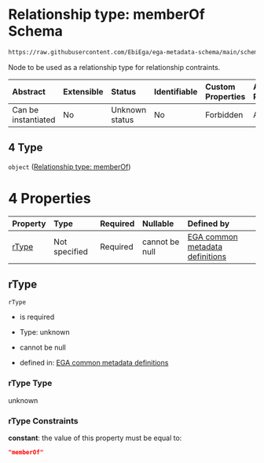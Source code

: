# Relationship type: memberOf Schema

```txt
https://raw.githubusercontent.com/EbiEga/ega-metadata-schema/main/schemas/EGA.protocol.json#/properties/protocolRelationships/items/allOf/1/anyOf/2/allOf/0/anyOf/4
```

Node to be used as a relationship type for relationship contraints.

| Abstract            | Extensible | Status         | Identifiable | Custom Properties | Additional Properties | Access Restrictions | Defined In                                                                       |
| :------------------ | :--------- | :------------- | :----------- | :---------------- | :-------------------- | :------------------ | :------------------------------------------------------------------------------- |
| Can be instantiated | No         | Unknown status | No           | Forbidden         | Allowed               | none                | [EGA.protocol.json\*](../../../schemas/EGA.protocol.json "open original schema") |

## 4 Type

`object` ([Relationship type: memberOf](ega-4-defs-relationship-type-memberof.md))

# 4 Properties

| Property        | Type          | Required | Nullable       | Defined by                                                                                                                                                                                                                                 |
| :-------------- | :------------ | :------- | :------------- | :----------------------------------------------------------------------------------------------------------------------------------------------------------------------------------------------------------------------------------------- |
| [rType](#rtype) | Not specified | Required | cannot be null | [EGA common metadata definitions](ega-4-defs-relationship-type-memberof-properties-rtype.md "https://raw.githubusercontent.com/EbiEga/ega-metadata-schema/main/schemas/EGA.common-definitions.json#/$defs/rTypeMemberOf/properties/rType") |

## rType



`rType`

*   is required

*   Type: unknown

*   cannot be null

*   defined in: [EGA common metadata definitions](ega-4-defs-relationship-type-memberof-properties-rtype.md "https://raw.githubusercontent.com/EbiEga/ega-metadata-schema/main/schemas/EGA.common-definitions.json#/$defs/rTypeMemberOf/properties/rType")

### rType Type

unknown

### rType Constraints

**constant**: the value of this property must be equal to:

```json
"memberOf"
```

